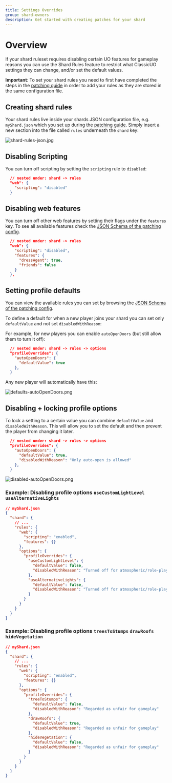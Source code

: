 ```yaml
---
title: Settings Overrides
group: shard-owners
description: Get started with creating patches for your shard
---
```

# Overview
If your shard ruleset requires disabling certain UO features for gameplay reasons you can use the Shard Rules feature to
restrict what ClassicUO settings they can change, and/or set the default values.

**Important**: To set your shard rules you need to first have completed the steps in the [patching guide](https://classicuo.org/docs/shard-owners/patching/)
in order to add your rules as they are stored in the same configuration file.

## Creating shard rules

Your shard rules live inside your shards JSON configuration file, e.g. `myShard.json` which you set up during the [patching guide](https://classicuo.org/docs/shard-owners/patching/).
Simply insert a new section into the file called `rules` underneath the `shard` key:

![shard-rules-json.jpg](/images/shard-rules/shard-rules-json.jpg)

## Disabling Scripting

You can turn off scripting by setting the `scripting` rule to `disabled`:

```json
  // nested under: shard -> rules
  "web": {
    "scripting": "disabled"
  }
```

## Disabling web features

You can turn off other web features by setting their flags under the `features` key. 
To see all available features check the [JSON Schema of the patching config](https://json-schema.app/view/%23/%23%2Fdefinitions%2FshardSchema/%23%2Fdefinitions%2FshardSchema%2Fproperties%2Frules?url=https%3A%2F%2Funpkg.com%2F%40classicuo%2Fcli%40latest%2Fdist%2Fschemas%2FconfigJsonSchema.json).

```json
  // nested under: shard -> rules
  "web": {
    "scripting": "disabled",
    "features": {
      "dressAgent": true,
      "friends": false
    }
  },
```

## Setting profile defaults
You can view the available rules you can set by browsing the [JSON Schema of the patching config](https://json-schema.app/view/%23/%23%2Fdefinitions%2FshardSchema/%23%2Fdefinitions%2FshardSchema%2Fproperties%2Frules/%23%2Fdefinitions%2FshardSchema%2Fproperties%2Frules%2Fproperties%2Foptions/%23%2Fdefinitions%2FshardSchema%2Fproperties%2Frules%2Fproperties%2Foptions%2Fproperties%2FprofileOverrides?url=https%3A%2F%2Funpkg.com%2F%40classicuo%2Fcli%40latest%2Fdist%2Fschemas%2FconfigJsonSchema.json).

To define a default for when a new player joins your shard you can set only `defaultValue` and not set `disabledWithReason`:

For example, for new players you can enable `autoOpenDoors` (but still allow them to turn it off):


```json
  // nested under: shard -> rules -> options
  "profileOverrides": {
    "autoOpenDoors": {
      "defaultValue": true
    },
  }
```

Any new player will automatically have this:

![defaults-autoOpenDoors.png](/images/shard-rules/defaults-autoOpenDoors.png)

## Disabling + locking profile options
To lock a setting to a certain value you can combine `defaultValue` and `disabledWithReason`. This will allow you to set
the default and then prevent the player from changing it later.
```json
  // nested under: shard -> rules -> options
  "profileOverrides": {
    "autoOpenDoors": {
      "defaultValue": true,
      "disabledWithReason": "Only auto-open is allowed"
    },
  }
```
![disabled-autoOpenDoors.png](/images/shard-rules/disabled-autoOpenDoors.png)

### Example: Disabling profile options `useCustomLightLevel` `useAlternativeLights`

```json
// myShard.json
{
  "shard": {
    // ...
    "rules": {
      "web": {
        "scripting": "enabled",
        "features": {}
      },
      "options": {
        "profileOverrides": {
          "useCustomLightLevel": {
            "defaultValue": false,
            "disabledWithReason": "Turned off for atmospheric/role-play reasons"
          },
          "useAlternativeLights": {
            "defaultValue": false,
            "disabledWithReason": "Turned off for atmospheric/role-play reasons"
          }
        }
      }
    }
  }
}
```

### Example: Disabling profile options `treesToStumps` `drawRoofs` `hideVegetation`

```json
// myShard.json
{
  "shard": {
    // ...
    "rules": {
      "web": {
        "scripting": "enabled",
        "features": {}
      },
      "options": {
        "profileOverrides": {
          "treeToStumps": {
            "defaultValue": false,
            "disabledWithReason": "Regarded as unfair for gameplay"
          },
          "drawRoofs": {
            "defaultValue": true,
            "disabledWithReason": "Regarded as unfair for gameplay"
          },
          "hideVegetation": {
            "defaultValue": false,
            "disabledWithReason": "Regarded as unfair for gameplay"
          }
        }
      }
    }
  }
}
```